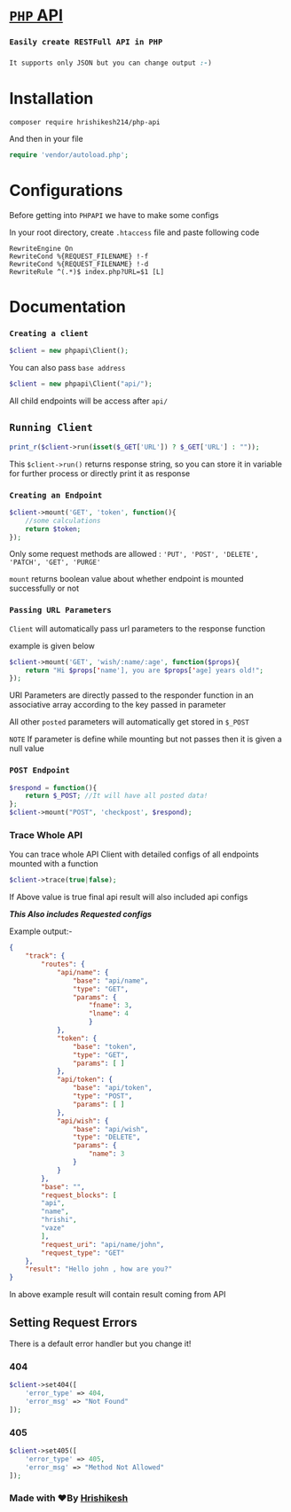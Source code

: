 # [`PHP` API](https://github.com/hrishikesh214/php-api)
### ```Easily create RESTFull API in PHP```
###
```css
It supports only JSON but you can change output :-) 
```

# Installation
```apacheconf
composer require hrishikesh214/php-api
```

And then in your file
```php
require 'vendor/autoload.php';
```

# Configurations
Before getting into `PHPAPI` we have to make some configs

In your root directory, create `.htaccess` file and paste following code
```apacheconf
RewriteEngine On
RewriteCond %{REQUEST_FILENAME} !-f
RewriteCond %{REQUEST_FILENAME} !-d
RewriteRule ^(.*)$ index.php?URL=$1 [L]
```

# Documentation
### `Creating a client`
```php
$client = new phpapi\Client();
```
You can also pass `base address`
```php
$client = new phpapi\Client("api/");
```
All child endpoints will be access after `api/`

## `Running Client`
```php
print_r($client->run(isset($_GET['URL']) ? $_GET['URL'] : ""));
```

This `$client->run()` returns response string, so you can store it in variable for further process or directly print it as response

### `Creating an Endpoint`
```php
$client->mount('GET', 'token', function(){
    //some calculations
    return $token;
});
```
Only some request methods are allowed : `'PUT', 'POST', 'DELETE', 'PATCH', 'GET', 'PURGE'`

`mount` returns boolean value about whether endpoint is mounted successfully or not

### `Passing URL Parameters`

`Client` will automatically pass url parameters to the response function

example is given below
```php
$client->mount('GET', 'wish/:name/:age', function($props){
    return "Hi $props['name'], you are $props['age] years old!";
});
 ```
URI Parameters are directly passed to the responder function in an associative array according to the key passed in parameter

All other `posted` parameters will automatically get stored in `$_POST`

`NOTE` If parameter is define while mounting but not passes then it is given a null value 

### `POST Endpoint`
```php
$respond = function(){
    return $_POST; //It will have all posted data!
};
$client->mount("POST", 'checkpost', $respond);
```

### Trace Whole API
You can trace whole API Client with detailed configs of all endpoints mounted with a function
```php
$client->trace(true|false);
```
If Above value is true final api result will also included api configs

_**This Also includes Requested configs**_

Example output:- 
```json
{
    "track": {
        "routes": {
            "api/name": {
                "base": "api/name",
                "type": "GET",
                "params": {
                    "fname": 3,
                    "lname": 4
                    }
            },
            "token": {
                "base": "token",
                "type": "GET",
                "params": [ ]
            },
            "api/token": {
                "base": "api/token",
                "type": "POST",
                "params": [ ]
            },
            "api/wish": {
                "base": "api/wish",
                "type": "DELETE",
                "params": {
                    "name": 3
                }
            }
        },
        "base": "",
        "request_blocks": [
        "api",
        "name",
        "hrishi",
        "vaze"
        ],
        "request_uri": "api/name/john",
        "request_type": "GET"
    },
    "result": "Hello john , how are you?"
}
```

In above example result will contain result coming from API

## Setting Request Errors
There is a default error handler but you change it!
### 404

```php
$client->set404([
    'error_type' => 404,
    'error_msg' => "Not Found"
]);
```

### 405

```php
$client->set405([
    'error_type' => 405,
    'error_msg' => "Method Not Allowed"
]);
```


### Made with ❤️By [Hrishikesh](https://github.com/hrishikesh214)